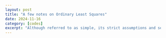 ```yaml
---
layout: post
title: "A few notes on Ordinary Least Squares"
date: 2024-11-16
category: [codes]
excerpt: "Although referred to as simple, its strict assumptions and sensitivity to violations often make it anything but simple."
---
```

